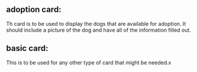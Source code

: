 
## adoption card:
Th card is to be used to display the dogs that are available for adoption. It should include a picture of the dog and have all of the information filled out.

## basic card:
This is to be used for any other type of card that might be needed.x
